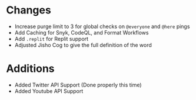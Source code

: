 # Changes
- Increase purge limit to 3 for global checks on `@everyone` and `@here` pings
- Add Caching for Snyk, CodeQL, and Format Workflows
- Add `.replit` for Replit support
- Adjusted Jisho Cog to give the full definition of the word

# Additions 
- Added Twitter API Support (Done properly this time)
- Added Youtube API Support
